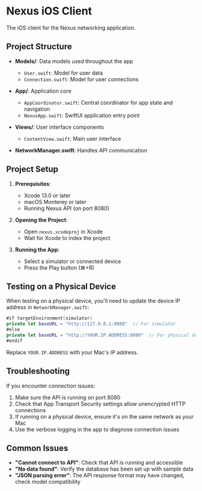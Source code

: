 # Nexus iOS Client

The iOS client for the Nexus networking application.

## Project Structure

- **Models/**: Data models used throughout the app
  - `User.swift`: Model for user data
  - `Connection.swift`: Model for user connections

- **App/**: Application core
  - `AppCoordinator.swift`: Central coordinator for app state and navigation
  - `NexusApp.swift`: SwiftUI application entry point

- **Views/**: User interface components
  - `ContentView.swift`: Main user interface

- **NetworkManager.swift**: Handles API communication

## Project Setup

1. **Prerequisites**:
   - Xcode 13.0 or later
   - macOS Monterey or later
   - Running Nexus API (on port 8080)

2. **Opening the Project**:
   - Open `nexus.xcodeproj` in Xcode
   - Wait for Xcode to index the project

3. **Running the App**:
   - Select a simulator or connected device
   - Press the Play button (⌘+R)

## Testing on a Physical Device

When testing on a physical device, you'll need to update the device IP address in `NetworkManager.swift`:

```swift
#if targetEnvironment(simulator)
private let baseURL = "http://127.0.0.1:8080"  // For simulator
#else
private let baseURL = "http://YOUR.IP.ADDRESS:8080"  // For physical device
#endif
```

Replace `YOUR.IP.ADDRESS` with your Mac's IP address.

## Troubleshooting

If you encounter connection issues:

1. Make sure the API is running on port 8080
2. Check that App Transport Security settings allow unencrypted HTTP connections
3. If running on a physical device, ensure it's on the same network as your Mac
4. Use the verbose logging in the app to diagnose connection issues

## Common Issues

- **"Cannot connect to API"**: Check that API is running and accessible
- **"No data found"**: Verify the database has been set up with sample data
- **"JSON parsing error"**: The API response format may have changed, check model compatibility 